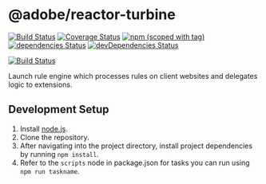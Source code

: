 # @adobe/reactor-turbine

[![Build Status](https://travis-ci.org/Adobe-Marketing-Cloud/reactor-turbine.svg?branch=master)](https://travis-ci.org/Adobe-Marketing-Cloud/reactor-turbine)
[![Coverage Status](https://coveralls.io/repos/github/Adobe-Marketing-Cloud/reactor-turbine/badge.svg)](https://coveralls.io/github/Adobe-Marketing-Cloud/reactor-turbine)
[![npm (scoped with tag)](https://img.shields.io/npm/v/@adobe/reactor-turbine.svg?style=flat)](https://www.npmjs.com/package/@adobe/reactor-turbine)
[![dependencies Status](https://david-dm.org/Adobe-Marketing-Cloud/reactor-turbine/status.svg)](https://david-dm.org/Adobe-Marketing-Cloud/reactor-turbine)
[![devDependencies Status](https://david-dm.org/Adobe-Marketing-Cloud/reactor-turbine/dev-status.svg)](https://david-dm.org/Adobe-Marketing-Cloud/reactor-turbine?type=dev)

[![Build Status](https://saucelabs.com/browser-matrix/dompuiu.svg)](https://saucelabs.com/beta/builds/d8990a524f1f4d5f91e471ec26a9a530)

Launch rule engine which processes rules on client websites and delegates logic to extensions.

## Development Setup

1. Install [node.js](https://nodejs.org/).
3. Clone the repository.
4. After navigating into the project directory, install project dependencies by running `npm install`.
5. Refer to the `scripts` node in package.json for tasks you can run using `npm run taskname`.
